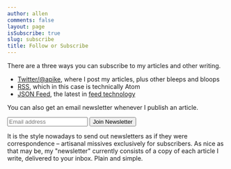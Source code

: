 ```yaml
---
author: allen
comments: false
layout: page
isSubscribe: true
slug: subscribe
title: Follow or Subscribe
---
```


There are a three ways you can subscribe to my articles and other writing.

* [Twitter/@apike](https://twitter.com/apike/), where I post my articles, plus other bleeps and bloops
* [RSS](/feed/), which in this case is technically Atom
* [JSON Feed](/feed.json), the latest in [feed technology](https://jsonfeed.org/)

You can also get an email newsletter whenever I publish an article.

<form class="newsletter" action="https://feed.press/e/mailverify" method="post"
target="popupwindow" onsubmit="window.open('https://feed.press/e/mailverify?feed_id=allenpike', 'popupwindow',
'scrollbars=yes,width=550,height=400');return true">
<input type="text" name="email" placeholder="Email address"/>
<input type="submit" value="Join Newsletter" />
<input type="hidden" value="allenpike" name="feed_id"/>
</form>

It is the style nowadays to send out newsletters as if they were correspondence &ndash; artisanal missives exclusively for subscribers. As nice as that may be, my "newsletter" currently consists of a copy of each article I write, delivered to your inbox. Plain and simple.
